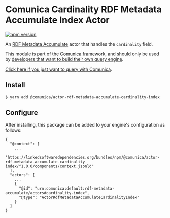 # Comunica Cardinality RDF Metadata Accumulate Index Actor

[![npm version](https://badge.fury.io/js/%40comunica%2Factor-rdf-metadata-accumulate-cardinality-index.svg)](https://www.npmjs.com/package/@comunica/actor-rdf-metadata-accumulate-cardinality-index)

An [RDF Metadata Accumulate](https://github.com/comunica/comunica/tree/master/packages/bus-rdf-metadata-accumulate) actor that
handles the `cardinality` field.

This module is part of the [Comunica framework](https://github.com/comunica/comunica),
and should only be used by [developers that want to build their own query engine](https://comunica.dev/docs/modify/).

[Click here if you just want to query with Comunica](https://comunica.dev/docs/query/).

## Install

```bash
$ yarn add @comunica/actor-rdf-metadata-accumulate-cardinality-index
```

## Configure

After installing, this package can be added to your engine's configuration as follows:
```text
{
  "@context": [
    ...
    "https://linkedsoftwaredependencies.org/bundles/npm/@comunica/actor-rdf-metadata-accumulate-cardinality-index/^1.0.0/components/context.jsonld"  
  ],
  "actors": [
    ...
    {
      "@id": "urn:comunica:default:rdf-metadata-accumulate/actors#cardinality-index",
      "@type": "ActorRdfMetadataAccumulateCardinalityIndex"
    }
  ]
}
```
